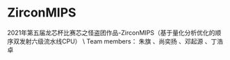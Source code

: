 # ZirconMIPS
2021年第五届龙芯杯比赛芯之怪盗团作品-ZirconMIPS（基于量化分析优化的顺序双发射六级流水线CPU） \\
Team members： 朱旗 、尚奕扬 、邓起源 、丁浩卓 

